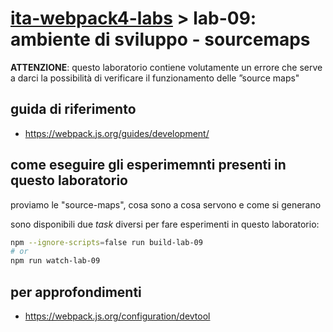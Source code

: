 # [ita-webpack4-labs](https://github.com/rondinif/ita-webpack4-labs) > **lab-09**: ambiente di sviluppo - sourcemaps 
**ATTENZIONE**: questo laboratorio contiene volutamente un errore che serve a darci la possibilità di verificare il funzionamento delle ”source maps"

## guida di riferimento
- https://webpack.js.org/guides/development/

## come eseguire gli esperimemnti presenti in questo laboratorio
proviamo le "source-maps", cosa sono a cosa servono e come si generano

sono disponibili due *task* diversi per fare esperimenti in questo laboratorio:
``` bash
npm --ignore-scripts=false run build-lab-09 
# or
npm run watch-lab-09 
```


## per approfondimenti
- https://webpack.js.org/configuration/devtool
